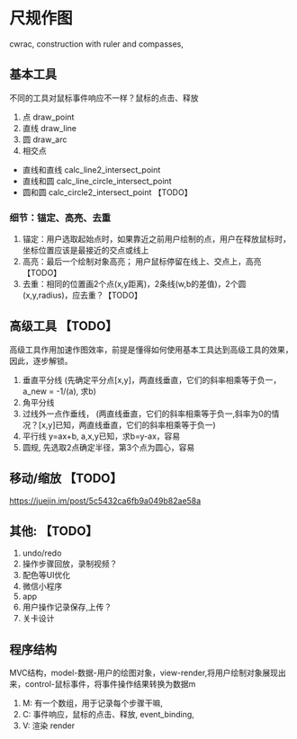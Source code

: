 # 尺规作图
cwrac, construction with ruler and compasses,


## 基本工具
不同的工具对鼠标事件响应不一样？鼠标的点击、释放
1. 点   draw_point
2. 直线 draw_line
3. 圆   draw_arc
4. 相交点
 * 直线和直线   calc_line2_intersect_point
 * 直线和圆 calc_line_circle_intersect_point
 * 圆和圆   calc_circle2_intersect_point 【TODO】


### 细节：锚定、高亮、去重
1. 锚定：用户选取起始点时，如果靠近之前用户绘制的点，用户在释放鼠标时，坐标位置应该是最接近的交点或线上
2. 高亮：最后一个绘制对象高亮；  用户鼠标停留在线上、交点上，高亮【TODO】
3. 去重：相同的位置画2个点(x,y距离)，2条线(w,b的差值)，2个圆(x,y,radius)，应去重？【TODO】


## 高级工具 【TODO】
高级工具作用加速作图效率，前提是懂得如何使用基本工具达到高级工具的效果，因此，逐步解锁。
1. 垂直平分线 (先确定平分点[x,y]，两直线垂直，它们的斜率相乘等于负一，a_new = -1/(a), 求b)
2. 角平分线 
3. 过线外一点作垂线， (两直线垂直，它们的斜率相乘等于负一,斜率为0的情况？[x,y]已知，两直线垂直，它们的斜率相乘等于负一)
4. 平行线 y=ax+b, a,x,y已知，求b=y-ax，容易
5. 圆规, 先选取2点确定半径，第3个点为圆心，容易


## 移动/缩放 【TODO】
https://juejin.im/post/5c5432ca6fb9a049b82ae58a


## 其他: 【TODO】
1. undo/redo 
2. 操作步骤回放，录制视频？
3. 配色等UI优化
4. 微信小程序
5. app
6. 用户操作记录保存,上传？
7. 关卡设计


## 程序结构
MVC结构，model-数据-用户的绘图对象，view-render,将用户绘制对象展现出来，control-鼠标事件，将事件操作结果转换为数据m
1. M: 有一个数组，用于记录每个步骤干嘛,
2. C: 事件响应，鼠标的点击、释放, event_binding,
3. V: 渲染 render
